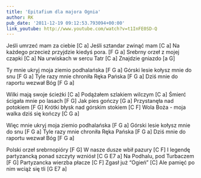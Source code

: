```yaml
---
title: 'Epitafium dla majora Ognia'
author: RK
pub_date: '2011-12-19 09:12:53.793094+00:00'
link_youtube: http://www.youtube.com/watch?v=t1InFE0SD-Q
---
```


Jeśli umrzeć mam za ciebie				[C a]
Jeśli sztandar zwinąć mam				[C a]
Na każdego przecież przyjdzie kiedyś pora.		[F G a]
Srebrny orzeł z mojej czapki				[C a]
Na urwiskach w sercu Tatr				[C a]
Znajdzie gniazdo					[a G]

Ty mnie ukryj moja ziemio podhalańska		[F G a]
Górski lesie kołysz mnie do snu			[F G a]
Tyle razy mnie chroniła Ręka Pańska		[F G a]
Dziś mnie do raportu wezwał Bóg			[F G a]

Wilki mają swoje ścieżki				[C a]
Podążałem szlakiem wilczym			[C a]
Śmierć ścigała mnie po lasach			[F G]
Jak pies gończy					[G a]
Przystanęła nad potokiem				[F G]
Krótki błysk nad górskim stokiem			[C F]
Wola Boża - moja walka dziś się kończy		[C G a]

Więc mnie ukryj moja ziemio podhalańska		[F G a]
Górski lesie kołysz mnie do snu			[F G a]
Tyle razy mnie chroniła Ręka Pańska		[F G a]
Dziś mnie do raportu wezwał Bóg			[F G a]

Polski orzeł srebrnopióry				[F G]
W nasze dusze wbił pazury				[C F]
I legendę partyzancką ponad szczyty wzniósł	[C G E7 a]
Na Podhalu, pod Turbaczem				[F G]
Partyzancka wierzba płacze				[C F]
Zgasł już “Ogień”					[C]
Ale pamięć po nim wciąż się tli			[G E7 a]
